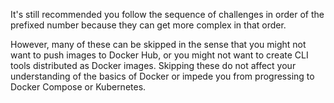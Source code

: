 It's still recommended you follow the sequence of challenges in order of the prefixed number because they can get more complex in that order.

However, many of these can be skipped in the sense that you might not want to push images to Docker Hub, or you might not want to create CLI tools distributed as Docker images. Skipping these do not affect your understanding of the basics of Docker or impede you from progressing to Docker Compose or Kubernetes.